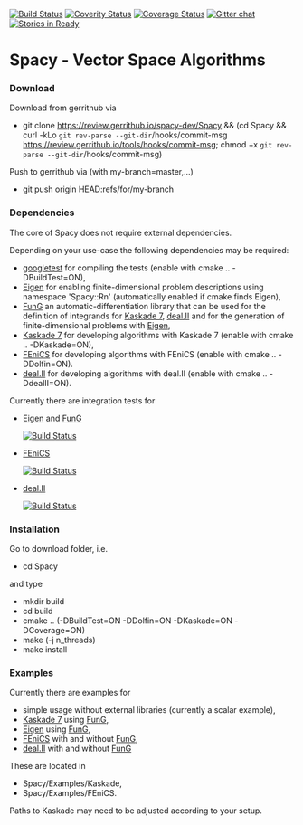 [![Build Status](https://travis-ci.org/spacy-dev/Spacy.svg?branch=master)](https://travis-ci.org/spacy-dev/Spacy/builds)
[![Coverity Status](https://scan.coverity.com/projects/10277/badge.svg)](https://scan.coverity.com/projects/spacy)
[![Coverage Status](https://coveralls.io/repos/github/spacy-dev/Spacy/badge.svg?branch=master)](https://coveralls.io/github/spacy-dev/Spacy?branch=master)
[![Gitter chat](https://badges.gitter.im/spacy-dev/spacy.png)](https://gitter.im/spacy-dev/Spacy)
[![Stories in Ready](https://badge.waffle.io/spacy-dev/Spacy.svg?label=ready&title=Ready)](http://waffle.io/spacy-dev/Spacy)

# Spacy - Vector Space Algorithms

### Download
Download from gerrithub via
  - git clone https://review.gerrithub.io/spacy-dev/Spacy && (cd Spacy && curl -kLo `git rev-parse --git-dir`/hooks/commit-msg https://review.gerrithub.io/tools/hooks/commit-msg; chmod +x `git rev-parse --git-dir`/hooks/commit-msg)

Push to gerrithub via (with my-branch=master,...)
  - git push origin HEAD:refs/for/my-branch

### Dependencies
The core of Spacy does not require external dependencies.

Depending on your use-case the following dependencies may be required:
  - [googletest](https://github.com/google/googletest) for compiling the tests (enable with cmake .. -DBuildTest=ON),
  - [Eigen](http://eigen.tuxfamily.org/) for enabling finite-dimensional problem descriptions using namespace 'Spacy::Rn' (automatically enabled if cmake finds Eigen),
  - [FunG](https://lubkoll.github.io/FunG) an automatic-differentiation library that can be used for the definition of integrands for [Kaskade 7](https://www.zib.de/projects/kaskade-7-finite-element-toolbox), [deal.II](http://dealii.org) and for the generation of finite-dimensional problems with [Eigen](http://eigen.tuxfamily.org/),
  - [Kaskade 7](https://www.zib.de/projects/kaskade-7-finite-element-toolbox) for developing algorithms with Kaskade 7 (enable with cmake .. -DKaskade=ON),
  - [FEniCS](https://fenicsproject.org) for developing algorithms with FEniCS (enable with cmake .. -DDolfin=ON).
  - [deal.II](http://dealii.org) for developing algorithms with deal.II (enable with cmake .. -DdealII=ON). 

Currently there are integration tests for
  - [Eigen](http://eigen.tuxfamily.org/) and [FunG](https://lubkoll.github.io/FunG)

    [![Build Status](https://travis-ci.org/spacy-dev/Spacy-Integration-Tests-Eigen.svg?branch=master)](https://travis-ci.org/spacy-dev/Spacy-Integration-Tests-Eigen/builds)
  - [FEniCS](https://fenicsproject.org) 

    [![Build Status](https://travis-ci.org/spacy-dev/Spacy-Integration-Tests-FEniCS.svg?branch=master)](https://travis-ci.org/spacy-dev/Spacy-Integration-Tests-FEniCS/builds)
  - [deal.II](http://dealii.org)

    [![Build Status](https://travis-ci.org/spacy-dev/Spacy-Integration-Tests-deal.II.svg?branch=master)](https://travis-ci.org/spacy-dev/Spacy-Integration-Tests-deal.II/builds)

### Installation
Go to download folder, i.e.
  - cd Spacy
  
and type
  - mkdir build
  - cd build
  - cmake .. (-DBuildTest=ON -DDolfin=ON -DKaskade=ON -DCoverage=ON)
  - make (-j n_threads)
  - make install

### Examples
Currently there are examples for
  - simple usage without external libraries (currently a scalar example),
  - [Kaskade 7](https://www.zib.de/projects/kaskade-7-finite-element-toolbox) using [FunG](https://lubkoll.github.io/FunG),
  - [Eigen](http://eigen.tuxfamily.org/) using [FunG](https://lubkoll.github.io/FunG),
  - [FEniCS](https://fenicsproject.org) with and without [FunG](https://lubkoll.github.io/FunG),
  - [deal.II](http://dealii.org) with and without [FunG](https://lubkoll.github.io/FunG)

These are located in
 - Spacy/Examples/Kaskade,
 - Spacy/Examples/FEniCS.

Paths to Kaskade may need to be adjusted according to your setup.
